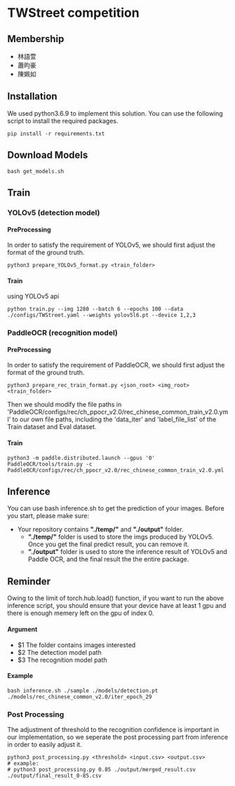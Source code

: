 # TWStreet competition
## Membership
- 林語萱
- 蕭昀豪
- 陳姵如

## Installation
We used python3.6.9 to implement this solution. 
You can use the following script to install the required packages. 
```{bash}
pip install -r requirements.txt
```

## Download Models
```{wget}
bash get_models.sh
```

## Train
### YOLOv5 (detection model)
#### PreProcessing
In order to satisfy the requirement of YOLOv5, we should first adjust the format of the ground truth. 
```
python3 prepare_YOLOv5_format.py <train_folder>
```

#### Train
using YOLOv5 api
```
python train.py --img 1280 --batch 6 --epochs 100 --data ./configs/TWStreet.yaml --weights yolov5l6.pt --device 1,2,3
```
### PaddleOCR (recognition model)
#### PreProcessing
In order to satisfy the requirement of PaddleOCR, we should first adjust the format of the ground truth. 
```
python3 prepare_rec_train_format.py <json_root> <img_root> <train_folder>
```
Then we should modify the file paths in 'PaddleOCR/configs/rec/ch_ppocr_v2.0/rec_chinese_common_train_v2.0.yml' to our own file paths, including the 'data_iter' and 'label_file_list' of the Train dataset and Eval dataset. 
#### Train
```
python3 -m paddle.distributed.launch --gpus '0' PaddleOCR/tools/train.py -c PaddleOCR/configs/rec/ch_ppocr_v2.0/rec_chinese_common_train_v2.0.yml
```

## Inference
You can use bash inference.sh to get the prediction of your images. 
Before you start, please make sure: 
- Your repository contains **"./temp/"** and **"./output"** folder. 
    - **"./temp/"** folder is used to store the imgs produced by YOLOv5. Once you get the final predict result, you can remove it. 
    - **"./output"** folder is used to store the inference result of YOLOv5 and Paddle OCR, and the final result the the entire package.

## **Reminder**
Owing to the limit of torch.hub.load() function, if you want to run the above inference script, you should ensure that your device have at least 1 gpu and there is enough memery left on the gpu of index 0. 

#### Argument
- $1 The folder contains images interested
- $2 The detection model path
- $3 The recognition model path

#### Example
```{bash}
bash inference.sh ./sample ./models/detection.pt  ./models/rec_chinese_common_v2.0/iter_epoch_29
```

### Post Processing
The adjustment of threshold to the recognition confidence is important in our implementation, so we seperate the post processing part from inference in order to easily adjust it. 

```{python}
python3 post_processing.py <threshold> <input.csv> <output.csv>
# example: 
# python3 post_processing.py 0.85 ./output/merged_result.csv ./output/final_result_0-85.csv 
```
